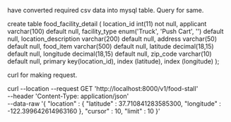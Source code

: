 have converted required csv data into mysql table. Query for same.

create table food_facility_detail (
	location_id int(11) not null,
    applicant varchar(100) default null,
    facility_type enum('Truck', 'Push Cart', '') default null,
    location_description varchar(200) default null,
    address varchar(50) default null,
    food_item varchar(500) default null,
    latitude decimal(18,15) default null,
    longitude decimal(18,15) default null,
    zip_code varchar(10) default null,
    primary key(location_id),
    index (latitude),
    index (longitude)
);

curl for making request.

curl --location --request GET 'http://localhost:8000/v1/food-stall' \
--header 'Content-Type: application/json' \
--data-raw '{
    "location" : {
        "latitude" : 37.710841283585300,
        "longitude" : -122.399642614963160
    },
    "cursor" : 10,
    "limit" : 10 
}'
